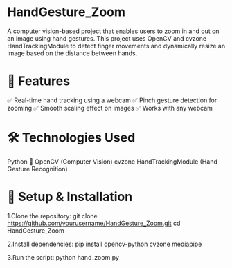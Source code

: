 # HandGesture_Zoom
A computer vision-based project that enables users to zoom in and out on an image using hand gestures. This project uses OpenCV and cvzone HandTrackingModule to detect finger movements and dynamically resize an image based on the distance between hands.


# 🚀 Features
✅ Real-time hand tracking using a webcam
✅ Pinch gesture detection for zooming
✅ Smooth scaling effect on images
✅ Works with any webcam

# 🛠️ Technologies Used
  Python 🐍
  OpenCV (Computer Vision)
  cvzone HandTrackingModule (Hand Gesture Recognition)
# 🔧 Setup & Installation

1.Clone the repository:
git clone https://github.com/yourusername/HandGesture_Zoom.git
cd HandGesture_Zoom

2.Install dependencies:
pip install opencv-python cvzone mediapipe

3.Run the script:
python hand_zoom.py
